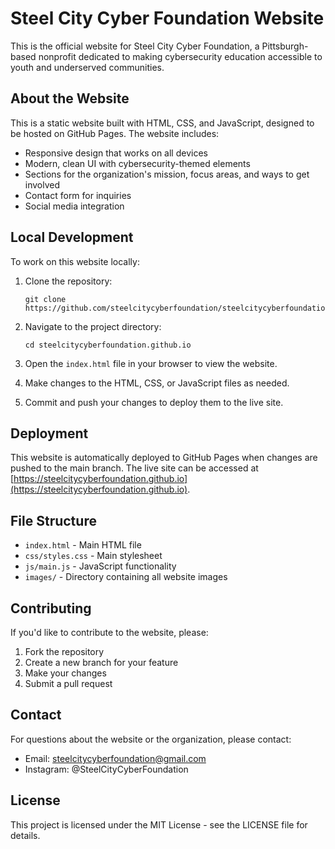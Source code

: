 # Steel City Cyber Foundation Website

This is the official website for Steel City Cyber Foundation, a Pittsburgh-based nonprofit dedicated to making cybersecurity education accessible to youth and underserved communities.

## About the Website

This is a static website built with HTML, CSS, and JavaScript, designed to be hosted on GitHub Pages. The website includes:

- Responsive design that works on all devices
- Modern, clean UI with cybersecurity-themed elements
- Sections for the organization's mission, focus areas, and ways to get involved
- Contact form for inquiries
- Social media integration

## Local Development

To work on this website locally:

1. Clone the repository:
   ```
   git clone https://github.com/steelcitycyberfoundation/steelcitycyberfoundation.github.io.git
   ```

2. Navigate to the project directory:
   ```
   cd steelcitycyberfoundation.github.io
   ```

3. Open the `index.html` file in your browser to view the website.

4. Make changes to the HTML, CSS, or JavaScript files as needed.

5. Commit and push your changes to deploy them to the live site.

## Deployment

This website is automatically deployed to GitHub Pages when changes are pushed to the main branch. The live site can be accessed at [https://steelcitycyberfoundation.github.io](https://steelcitycyberfoundation.github.io).

## File Structure

- `index.html` - Main HTML file
- `css/styles.css` - Main stylesheet
- `js/main.js` - JavaScript functionality
- `images/` - Directory containing all website images

## Contributing

If you'd like to contribute to the website, please:

1. Fork the repository
2. Create a new branch for your feature
3. Make your changes
4. Submit a pull request

## Contact

For questions about the website or the organization, please contact:

- Email: steelcitycyberfoundation@gmail.com
- Instagram: @SteelCityCyberFoundation

## License

This project is licensed under the MIT License - see the LICENSE file for details. 
